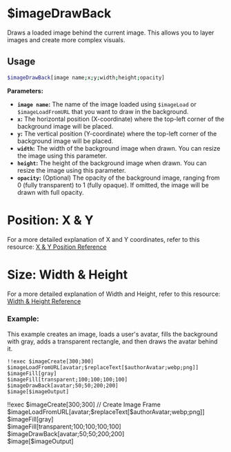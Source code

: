 # $imageDrawBack

Draws a loaded image behind the current image. This allows you to layer images and create more complex visuals.

## Usage

```bash
$imageDrawBack[image name;x;y;width;height;opacity]
```

**Parameters:**

*   **`image name`:** The name of the image loaded using `$imageLoad` or `$imageLoadFromURL` that you want to draw in the background.
*   **`x`:** The horizontal position (X-coordinate) where the top-left corner of the background image will be placed.
*   **`y`:** The vertical position (Y-coordinate) where the top-left corner of the background image will be placed.
*   **`width`:** The width of the background image when drawn. You can resize the image using this parameter.
*   **`height`:** The height of the background image when drawn. You can resize the image using this parameter.
*   **`opacity`:** (Optional) The opacity of the background image, ranging from 0 (fully transparent) to 1 (fully opaque). If omitted, the image will be drawn with full opacity.

# Position: X & Y

For a more detailed explanation of X and Y coordinates, refer to this resource: [X & Y Position Reference](./../CodeReferences/ref.imgbuild.position.md)

# Size: Width & Height

For a more detailed explanation of Width and Height, refer to this resource: [Width & Height Reference](./../CodeReferences/ref.imgbuild.size.md)

### Example:

This example creates an image, loads a user's avatar, fills the background with gray, adds a transparent rectangle, and then draws the avatar behind it.

```
!!exec $imageCreate[300;300]
$imageLoadFromURL[avatar;$replaceText[$authorAvatar;webp;png]]
$imageFill[gray]
$imageFill[transparent;100;100;100;100]
$imageDrawBack[avatar;50;50;200;200]
$image[$imageOutput]
```

<discord-messages>
  <discord-message :bot="false" role-color="#ffcc9a" author="Member">
    !!exec $imageCreate[300;300] // Create Image Frame<br>$imageLoadFromURL[avatar;$replaceText[$authorAvatar;webp;png]]<br>$imageFill[gray]<br>$imageFill[transparent;100;100;100;100]<br>$imageDrawBack[avatar;50;50;200;200]<br>$image[$imageOutput]<br><br>
  </discord-message>
  <discord-message :bot="true" role-color="#0099ff" author="Custom Command" avatar="https://media.discordapp.net/avatars/725721249652670555/781224f90c3b841ba5b40678e032f74a.webp">
    <discord-embed slot="embeds" image="https://i.imgur.com/r92gm8i.png">
    </discord-embed>
  </discord-message>
</discord-messages>